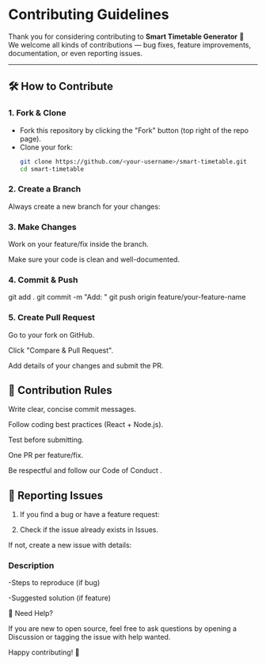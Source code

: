 # Contributing Guidelines

Thank you for considering contributing to **Smart Timetable Generator** 🎉  
We welcome all kinds of contributions — bug fixes, feature improvements, documentation, or even reporting issues.

---

## 🛠 How to Contribute

### 1. Fork & Clone
- Fork this repository by clicking the "Fork" button (top right of the repo page).
- Clone your fork:
  ```bash
  git clone https://github.com/<your-username>/smart-timetable.git
  cd smart-timetable

### 2. Create a Branch

Always create a new branch for your changes:

### 3. Make Changes

Work on your feature/fix inside the branch.

Make sure your code is clean and well-documented.

### 4. Commit & Push
git add .
git commit -m "Add: <short description of changes>"
git push origin feature/your-feature-name

### 5. Create Pull Request

Go to your fork on GitHub.

Click "Compare & Pull Request".

Add details of your changes and submit the PR.

## 📌 Contribution Rules

Write clear, concise commit messages.

Follow coding best practices (React + Node.js).

Test before submitting.

One PR per feature/fix.

Be respectful and follow our Code of Conduct
.

## 🐛 Reporting Issues

1. If you find a bug or have a feature request:

2. Check if the issue already exists in Issues.

If not, create a new issue with details:

### Description

-Steps to reproduce (if bug)

-Suggested solution (if feature)

🌟 Need Help?

If you are new to open source, feel free to ask questions by opening a Discussion
 or tagging the issue with help wanted.

Happy contributing! 💖
